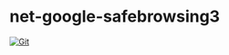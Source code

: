 # net-google-safebrowsing3

[![Git](https://app.soluble.cloud/api/v1/public/badges/9eb97500-db8c-49e4-9e02-dbe441f83978.svg?orgId=234270307752)](https://app.soluble.cloud/repos/details/github.com/juliensobrier/net-google-safebrowsing3?orgId=234270307752)  

